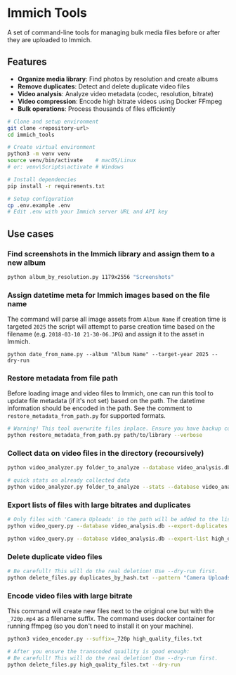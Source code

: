 # Immich Tools

A set of command-line tools for managing bulk media files before or after they are uploaded to Immich.

## Features

- **Organize media library**: Find photos by resolution and create albums
- **Remove duplicates**: Detect and delete duplicate video files  
- **Video analysis**: Analyze video metadata (codec, resolution, bitrate)
- **Video compression**: Encode high bitrate videos using Docker FFmpeg
- **Bulk operations**: Process thousands of files efficiently

```bash
# Clone and setup environment
git clone <repository-url>
cd immich_tools

# Create virtual environment
python3 -m venv venv
source venv/bin/activate    # macOS/Linux
# or: venv\Scripts\activate # Windows

# Install dependencies
pip install -r requirements.txt

# Setup configuration
cp .env.example .env
# Edit .env with your Immich server URL and API key
```

## Use cases

### Find screenshots in the Immich library and assign them to a new album
```bash
python album_by_resolution.py 1179x2556 "Screenshots"
```

### Assign datetime meta for Immich images based on the file name
The command will parse all image assets from `Album Name` if creation time is targeted `2025` the script will attempt to parse creation time based on the filename (e.g. `2018-03-10 21-30-06.JPG`) and assign it to the asset in Immich.
```
python date_from_name.py --album "Album Name" --target-year 2025 --dry-run
```

### Restore metadata from file path
Before loading image and video files to Immich, one can run this tool to update file metadata (if it's not set) based on the path. The datetime information should be encoded in the path. See the comment to `restore_metadata_from_path.py` for supported formats.
```bash
# Warning! This tool overwrite files inplace. Ensure you have backup copy before proceed.
python restore_metadata_from_path.py path/to/library --verbose
```

### Collect data on video files in the directory (recoursively)
```bash
python video_analyzer.py folder_to_analyze --database video_analysis.db --workers 16

# quick stats on already collected data
python video_analyzer.py folder_to_analyze --stats --database video_analysis.db
```

### Export lists of files with large bitrates and duplicates

```bash
# Only files with 'Camera Uploads' in the path will be added to the list for deletion.
python video_query.py --database video_analysis.db --export-duplicates duplicates_by_hash.txt --export-pattern 'Camera Uploads'

python video_query.py --database video_analysis.db --export-list high_quality_files.txt --export-min-bitrate 15 --export-min-size 50
```


### Delete duplicate video files
```bash
# Be carefull! This will do the real deletion! Use --dry-run first.
python delete_files.py duplicates_by_hash.txt --pattern "Camera Uploads" --dry-run
```


### Encode video files with large bitrate
This command will create new files next to the original one but with the `_720p.mp4` as a filename suffix. The command uses docker container for running ffmpeg (so you don't need to install it on your machine).

```bash
python3 video_encoder.py --suffix=_720p high_quality_files.txt

# After you ensure the transcoded quaility is good enough:
# Be carefull! This will do the real deletion! Use --dry-run first.
python delete_files.py high_quality_files.txt --dry-run
```
